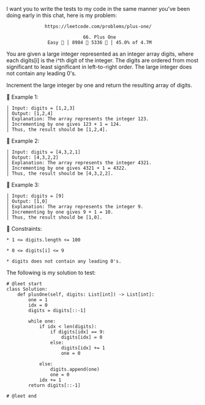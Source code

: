 I want you to write the tests to my code in the same manner you've been doing early in this chat, here is my problem:

                  https://leetcode.com/problems/plus-one/
                                      
                                66. Plus One
                   Easy  │ 8984  5336  │ 45.0% of 4.7M



You are given a large integer represented as an integer array digits, where each digits[i] is the i^th digit of the integer. The digits are ordered from most significant to least significant in left-to-right order. The large integer does not contain any leading 0's.

Increment the large integer by one and return the resulting array of digits.



󰛨 Example 1:

	│ Input: digits = [1,2,3]
	│ Output: [1,2,4]
	│ Explanation: The array represents the integer 123.
	│ Incrementing by one gives 123 + 1 = 124.
	│ Thus, the result should be [1,2,4].

󰛨 Example 2:

	│ Input: digits = [4,3,2,1]
	│ Output: [4,3,2,2]
	│ Explanation: The array represents the integer 4321.
	│ Incrementing by one gives 4321 + 1 = 4322.
	│ Thus, the result should be [4,3,2,2].

󰛨 Example 3:

	│ Input: digits = [9]
	│ Output: [1,0]
	│ Explanation: The array represents the integer 9.
	│ Incrementing by one gives 9 + 1 = 10.
	│ Thus, the result should be [1,0].



 Constraints:

	* 1 <= digits.length <= 100
	
	* 0 <= digits[i] <= 9
	
	* digits does not contain any leading 0's.







The following is my solution to test:

```
# @leet start
class Solution:
    def plusOne(self, digits: List[int]) -> List[int]:
        one = 1
        idx = 0
        digits = digits[::-1]

        while one:
            if idx < len(digits):
                if digits[idx] == 9:
                    digits[idx] = 0
                else:
                    digits[idx] += 1
                    one = 0

            else:
                digits.append(one)
                one = 0
            idx += 1
        return digits[::-1]
        
# @leet end
```
